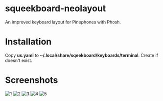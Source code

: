 # squeekboard-neolayout

An improved keyboard layout for Pinephones with Phosh.

# Installation

Copy **us.yaml** to **~/.local/share/sqeekboard/keyboards/terminal**.
Create if doesn't exist.

# Screenshots

![1](images/screen1.png)
![2](images/screen2.png)
![3](images/screen3.png)
![4](images/screen4.png)
![5](images/screen5.png)
